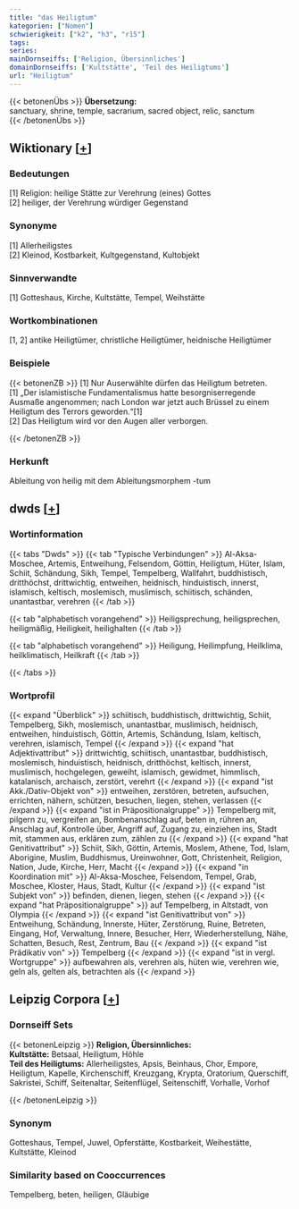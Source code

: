 ```yaml
---
title: "das Heiligtum"
kategorien: ["Nomen"]
schwierigkeit: ["k2", "h3", "r15"]
tags:
series:
mainDornseiffs: ['Religion, Übersinnliches']
domainDornseiffs: ['Kultstätte', 'Teil des Heiligtums']
url: "Heiligtum"
---
```


{{< betonenÜbs >}}
**Übersetzung:**  
sanctuary, shrine, temple, sacrarium, sacred object, relic, sanctum  
{{< /betonenÜbs >}}

## Wiktionary [[+](https://de.wiktionary.org/wiki/Heiligtum)]

### Bedeutungen
[1] Religion: heilige Stätte zur Verehrung (eines) Gottes  
[2] heiliger, der Verehrung würdiger Gegenstand  

### Synonyme
[1] Allerheiligstes  
[2] Kleinod, Kostbarkeit, Kultgegenstand, Kultobjekt  

### Sinnverwandte
[1] Gotteshaus, Kirche, Kultstätte, Tempel, Weihstätte  

### Wortkombinationen
[1, 2] antike Heiligtümer, christliche Heiligtümer, heidnische Heiligtümer  

### Beispiele
{{< betonenZB >}}
[1] Nur Auserwählte dürfen das Heiligtum betreten.  
[1] „Der islamistische Fundamentalismus hatte besorgniserregende Ausmaße angenommen; nach London war jetzt auch Brüssel zu einem Heiligtum des Terrors geworden.“[1]  
[2] Das Heiligtum wird vor den Augen aller verborgen.  

{{< /betonenZB >}}
### Herkunft
Ableitung von heilig mit dem Ableitungsmorphem -tum  



## dwds [[+](https://www.dwds.de/wb/Heiligtum)]

### Wortinformation
{{< tabs "Dwds" >}}
{{< tab "Typische Verbindungen" >}}
Al-Aksa-Moschee, Artemis, Entweihung, Felsendom, Göttin, Heiligtum, Hüter, Islam, Schiit, Schändung, Sikh, Tempel, Tempelberg, Wallfahrt, buddhistisch, dritthöchst, drittwichtig, entweihen, heidnisch, hinduistisch, innerst, islamisch, keltisch, moslemisch, muslimisch, schiitisch, schänden, unantastbar, verehren
{{< /tab >}}

{{< tab "alphabetisch vorangehend" >}}
Heiligsprechung, heiligsprechen, heiligmäßig, Heiligkeit, heilighalten
{{< /tab >}}

{{< tab "alphabetisch vorangehend" >}}
Heiligung, Heilimpfung, Heilklima, heilklimatisch, Heilkraft
{{< /tab >}}

{{< /tabs >}}

### Wortprofil
{{< expand "Überblick" >}} schiitisch, buddhistisch, drittwichtig, Schiit, Tempelberg, Sikh, moslemisch, unantastbar, muslimisch, heidnisch, entweihen, hinduistisch, Göttin, Artemis, Schändung, Islam, keltisch, verehren, islamisch, Tempel {{< /expand >}}
{{< expand "hat Adjektivattribut" >}} drittwichtig, schiitisch, unantastbar, buddhistisch, moslemisch, hinduistisch, heidnisch, dritthöchst, keltisch, innerst, muslimisch, hochgelegen, geweiht, islamisch, gewidmet, himmlisch, katalanisch, archaisch, zerstört, verehrt {{< /expand >}}
{{< expand "ist Akk./Dativ-Objekt von" >}} entweihen, zerstören, betreten, aufsuchen, errichten, nähern, schützen, besuchen, liegen, stehen, verlassen {{< /expand >}}
{{< expand "ist in Präpositionalgruppe" >}} Tempelberg mit, pilgern zu, vergreifen an, Bombenanschlag auf, beten in, rühren an, Anschlag auf, Kontrolle über, Angriff auf, Zugang zu, einziehen ins, Stadt mit, stammen aus, erklären zum, zählen zu {{< /expand >}}
{{< expand "hat Genitivattribut" >}} Schiit, Sikh, Göttin, Artemis, Moslem, Athene, Tod, Islam, Aborigine, Muslim, Buddhismus, Ureinwohner, Gott, Christenheit, Religion, Nation, Jude, Kirche, Herr, Macht {{< /expand >}}
{{< expand "in Koordination mit" >}} Al-Aksa-Moschee, Felsendom, Tempel, Grab, Moschee, Kloster, Haus, Stadt, Kultur {{< /expand >}}
{{< expand "ist Subjekt von" >}} befinden, dienen, liegen, stehen {{< /expand >}}
{{< expand "hat Präpositionalgruppe" >}} auf Tempelberg, in Altstadt, von Olympia {{< /expand >}}
{{< expand "ist Genitivattribut von" >}} Entweihung, Schändung, Innerste, Hüter, Zerstörung, Ruine, Betreten, Eingang, Hof, Verwaltung, Innere, Besucher, Herr, Wiederherstellung, Nähe, Schatten, Besuch, Rest, Zentrum, Bau {{< /expand >}}
{{< expand "ist Prädikativ von" >}} Tempelberg {{< /expand >}}
{{< expand "ist in vergl. Wortgruppe" >}} aufbewahren als, verehren als, hüten wie, verehren wie, geln als, gelten als, betrachten als {{< /expand >}}

## Leipzig Corpora [[+](https://corpora.uni-leipzig.de/en/res?word=Heiligtum&corpusId=deu_newscrawl-public_2018)]

### Dornseiff Sets
{{< betonenLeipzig >}}
**Religion, Übersinnliches:**  
**Kultstätte:** Betsaal, Heiligtum, Höhle  
**Teil des Heiligtums:** Allerheiligstes, Apsis, Beinhaus, Chor, Empore, Heiligtum, Kapelle, Kirchenschiff, Kreuzgang, Krypta, Oratorium, Querschiff, Sakristei, Schiff, Seitenaltar, Seitenflügel, Seitenschiff, Vorhalle, Vorhof  

{{< /betonenLeipzig >}}

### Synonym
Gotteshaus, Tempel, Juwel, Opferstätte, Kostbarkeit, Weihestätte, Kultstätte, Kleinod


### Similarity based on Cooccurrences
Tempelberg, beten, heiligen, Gläubige

